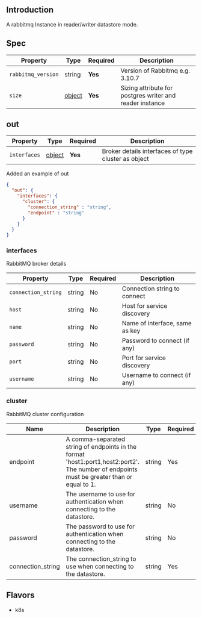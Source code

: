 ## Introduction

A rabbitmq Instance in reader/writer datastore mode.

## Spec

| Property           | Type                                                              | Required | Description                                              |
|--------------------|-------------------------------------------------------------------|----------|----------------------------------------------------------|
| `rabbitmq_version` | string                                                            | **Yes**  | Version of Rabbitmq e.g. 3.10.7                          |
| `size`             | [object](../../traits/reader-writer-datastore-sizing.schema.json) | **Yes**  | Sizing attribute for postgres writer and reader instance |

## out

| Property     | Type               | Required | Description                                         |
|--------------|--------------------|----------|-----------------------------------------------------|
| `interfaces` | [object](#cluster) | **Yes**  | Broker details interfaces of type cluster as object |


Added an example of out
```json
{
  "out": {
    "interfaces": {
      "cluster": {
        "connection_string" : "string",
        "endpoint" : "string"
      }
    }
  }
}
```
### interfaces

RabbitMQ broker details

| Property            | Type   | Required | Description                    |
|---------------------|--------|----------|--------------------------------|
| `connection_string` | string | No       | Connection string to connect   |
| `host`              | string | No       | Host for service discovery     |
| `name`              | string | No       | Name of interface, same as key |
| `password`          | string | No       | Password to connect (if any)   |
| `port`              | string | No       | Port for service discovery     |
| `username`          | string | No       | Username to connect (if any)   |

### cluster

RabbitMQ cluster configuration

| Name              | Description                                                                                                                                | Type   | Required |
|-------------------|--------------------------------------------------------------------------------------------------------------------------------------------|--------|----------|
| endpoint          | A comma-separated string of endpoints in the format 'host1:port1,host2:port2'. The number of endpoints must be greater than or equal to 1. | string | Yes      |
| username          | The username to use for authentication when connecting to the datastore.                                                                   | string | No       |
| password          | The password to use for authentication when connecting to the datastore.                                                                   | string | No       |
| connection_string | The connection_string to use when connecting to the datastore.                                                                             | string | Yes      |

## Flavors

- k8s